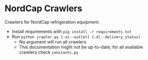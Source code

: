 # NordCap Crawlers

Crawlers for NordCap refrigeration equipment.

- Install requirements with `pip install -r requirements.txt`
- Run `python crawler.py [-o|--outlet] [-d|--delivery_status]`
  - No argument will run all crawlers
  - This documentation might not be up-to-date; for all available crawlers check `constants.py`
